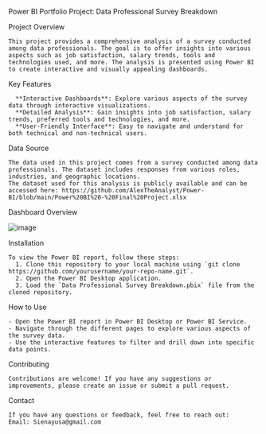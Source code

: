 Power BI Portfolio Project: Data Professional Survey Breakdown


Project Overview

    This project provides a comprehensive analysis of a survey conducted among data professionals. The goal is to offer insights into various aspects such as job satisfaction, salary trends, tools and technologies used, and more. The analysis is presented using Power BI     to create interactive and visually appealing dashboards.




Key Features

      **Interactive Dashboards**: Explore various aspects of the survey data through interactive visualizations.
      **Detailed Analysis**: Gain insights into job satisfaction, salary trends, preferred tools and technologies, and more.
      **User-Friendly Interface**: Easy to navigate and understand for both technical and non-technical users.




Data Source

    The data used in this project comes from a survey conducted among data professionals. The dataset includes responses from various roles, industries, and geographic locations.
    The dataset used for this analysis is publicly available and can be accessed here: https://github.com/AlexTheAnalyst/Power-BI/blob/main/Power%20BI%20-%20Final%20Project.xlsx




Dashboard Overview

 ![image](https://github.com/user-attachments/assets/e24f42fb-fc33-4415-949d-db189a47afcb)


Installation

    To view the Power BI report, follow these steps:
      1. Clone this repository to your local machine using `git clone https://github.com/yourusername/your-repo-name.git`.
      2. Open the Power BI Desktop application.
      3. Load the `Data Professional Survey Breakdown.pbix` file from the cloned repository.




How to Use

    - Open the Power BI report in Power BI Desktop or Power BI Service.
    - Navigate through the different pages to explore various aspects of the survey data.
    - Use the interactive features to filter and drill down into specific data points.




Contributing

    Contributions are welcome! If you have any suggestions or improvements, please create an issue or submit a pull request.




Contact

    If you have any questions or feedback, feel free to reach out:
    Email: Sienayusa@gmail.com
